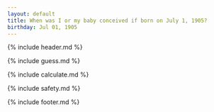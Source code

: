 ```yaml
---
layout: default
title: When was I or my baby conceived if born on July 1, 1905?
birthday: Jul 01, 1905
---
```


{% include header.md %}

{% include guess.md %}

{% include calculate.md %}

{% include safety.md %}

{% include footer.md %}




